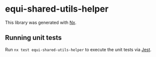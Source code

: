 # equi-shared-utils-helper

This library was generated with [Nx](https://nx.dev).

## Running unit tests

Run `nx test equi-shared-utils-helper` to execute the unit tests via [Jest](https://jestjs.io).
